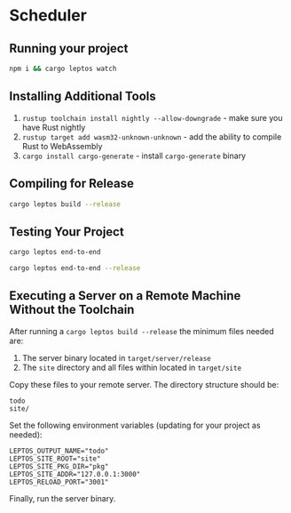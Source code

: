 # Scheduler

## Running your project

```bash
npm i && cargo leptos watch
```

## Installing Additional Tools

1. `rustup toolchain install nightly --allow-downgrade` - make sure you have Rust nightly
2. `rustup target add wasm32-unknown-unknown` - add the ability to compile Rust to WebAssembly
3. `cargo install cargo-generate` - install `cargo-generate` binary

## Compiling for Release
```bash
cargo leptos build --release
```

## Testing Your Project
```bash
cargo leptos end-to-end
```

```bash
cargo leptos end-to-end --release
```

## Executing a Server on a Remote Machine Without the Toolchain
After running a `cargo leptos build --release` the minimum files needed are:

1. The server binary located in `target/server/release`
2. The `site` directory and all files within located in `target/site`

Copy these files to your remote server. The directory structure should be:
```text
todo
site/
```
Set the following environment variables (updating for your project as needed):
```text
LEPTOS_OUTPUT_NAME="todo"
LEPTOS_SITE_ROOT="site"
LEPTOS_SITE_PKG_DIR="pkg"
LEPTOS_SITE_ADDR="127.0.0.1:3000"
LEPTOS_RELOAD_PORT="3001"
```
Finally, run the server binary.

